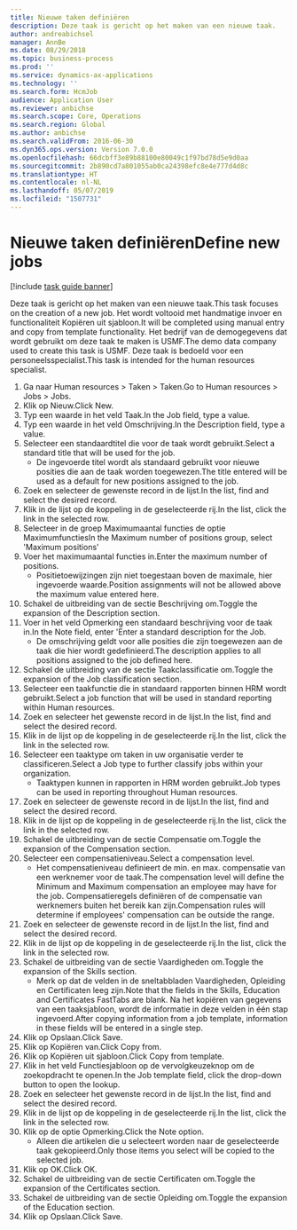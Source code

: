 ```yaml
---
title: Nieuwe taken definiëren
description: Deze taak is gericht op het maken van een nieuwe taak.
author: andreabichsel
manager: AnnBe
ms.date: 08/29/2018
ms.topic: business-process
ms.prod: ''
ms.service: dynamics-ax-applications
ms.technology: ''
ms.search.form: HcmJob
audience: Application User
ms.reviewer: anbichse
ms.search.scope: Core, Operations
ms.search.region: Global
ms.author: anbichse
ms.search.validFrom: 2016-06-30
ms.dyn365.ops.version: Version 7.0.0
ms.openlocfilehash: 66dcbff3e89b88100e80049c1f97bd78d5e9d0aa
ms.sourcegitcommit: 2b890cd7a801055ab0ca24398efc8e4e777d4d8c
ms.translationtype: HT
ms.contentlocale: nl-NL
ms.lasthandoff: 05/07/2019
ms.locfileid: "1507731"
---
```

# <a name="define-new-jobs"></a><span data-ttu-id="89dbc-103">Nieuwe taken definiëren</span><span class="sxs-lookup"><span data-stu-id="89dbc-103">Define new jobs</span></span>

[!include [task guide banner](../../includes/task-guide-banner.md)]

<span data-ttu-id="89dbc-104">Deze taak is gericht op het maken van een nieuwe taak.</span><span class="sxs-lookup"><span data-stu-id="89dbc-104">This task focuses on the creation of a new job.</span></span> <span data-ttu-id="89dbc-105">Het wordt voltooid met handmatige invoer en functionaliteit Kopiëren uit sjabloon.</span><span class="sxs-lookup"><span data-stu-id="89dbc-105">It will be completed using manual entry and copy from template functionality.</span></span> <span data-ttu-id="89dbc-106">Het bedrijf van de demogegevens dat wordt gebruikt om deze taak te maken is USMF.</span><span class="sxs-lookup"><span data-stu-id="89dbc-106">The demo data company used to create this task is USMF.</span></span> <span data-ttu-id="89dbc-107">Deze taak is bedoeld voor een personeelsspecialist.</span><span class="sxs-lookup"><span data-stu-id="89dbc-107">This task is intended for the human resources specialist.</span></span>

1. <span data-ttu-id="89dbc-108">Ga naar Human resources > Taken > Taken.</span><span class="sxs-lookup"><span data-stu-id="89dbc-108">Go to Human resources > Jobs > Jobs.</span></span>
2. <span data-ttu-id="89dbc-109">Klik op Nieuw.</span><span class="sxs-lookup"><span data-stu-id="89dbc-109">Click New.</span></span>
3. <span data-ttu-id="89dbc-110">Typ een waarde in het veld Taak.</span><span class="sxs-lookup"><span data-stu-id="89dbc-110">In the Job field, type a value.</span></span>
4. <span data-ttu-id="89dbc-111">Typ een waarde in het veld Omschrijving.</span><span class="sxs-lookup"><span data-stu-id="89dbc-111">In the Description field, type a value.</span></span>
5. <span data-ttu-id="89dbc-112">Selecteer een standaardtitel die voor de taak wordt gebruikt.</span><span class="sxs-lookup"><span data-stu-id="89dbc-112">Select a standard title that will be used for the job.</span></span> 
    * <span data-ttu-id="89dbc-113">De ingevoerde titel wordt als standaard gebruikt voor nieuwe posities die aan de taak worden toegewezen.</span><span class="sxs-lookup"><span data-stu-id="89dbc-113">The title entered will be used as a default for new positions assigned to the job.</span></span>  
6. <span data-ttu-id="89dbc-114">Zoek en selecteer de gewenste record in de lijst.</span><span class="sxs-lookup"><span data-stu-id="89dbc-114">In the list, find and select the desired record.</span></span>
7. <span data-ttu-id="89dbc-115">Klik in de lijst op de koppeling in de geselecteerde rij.</span><span class="sxs-lookup"><span data-stu-id="89dbc-115">In the list, click the link in the selected row.</span></span>
8. <span data-ttu-id="89dbc-116">Selecteer in de groep Maximumaantal functies de optie Maximumfuncties</span><span class="sxs-lookup"><span data-stu-id="89dbc-116">In the Maximum number of positions group, select 'Maximum positions'</span></span>
9. <span data-ttu-id="89dbc-117">Voer het maximumaantal functies in.</span><span class="sxs-lookup"><span data-stu-id="89dbc-117">Enter the maximum number of positions.</span></span> 
    * <span data-ttu-id="89dbc-118">Positietoewijzingen zijn niet toegestaan boven de maximale, hier ingevoerde waarde.</span><span class="sxs-lookup"><span data-stu-id="89dbc-118">Position assignments will not be allowed above the maximum value entered here.</span></span>  
10. <span data-ttu-id="89dbc-119">Schakel de uitbreiding van de sectie Beschrijving om.</span><span class="sxs-lookup"><span data-stu-id="89dbc-119">Toggle the expansion of the Description section.</span></span>
11. <span data-ttu-id="89dbc-120">Voer in het veld Opmerking een standaard beschrijving voor de taak in.</span><span class="sxs-lookup"><span data-stu-id="89dbc-120">In the Note field, enter 'Enter a standard description for the Job.</span></span>
    * <span data-ttu-id="89dbc-121">De omschrijving geldt voor alle posities die zijn toegewezen aan de taak die hier wordt gedefinieerd.</span><span class="sxs-lookup"><span data-stu-id="89dbc-121">The description applies to all positions assigned to the job defined here.</span></span>  
12. <span data-ttu-id="89dbc-122">Schakel de uitbreiding van de sectie Taakclassificatie om.</span><span class="sxs-lookup"><span data-stu-id="89dbc-122">Toggle the expansion of the Job classification section.</span></span>
13. <span data-ttu-id="89dbc-123">Selecteer een taakfunctie die in standaard rapporten binnen HRM wordt gebruikt.</span><span class="sxs-lookup"><span data-stu-id="89dbc-123">Select a job function that will be used in standard reporting within Human resources.</span></span>
14. <span data-ttu-id="89dbc-124">Zoek en selecteer het gewenste record in de lijst.</span><span class="sxs-lookup"><span data-stu-id="89dbc-124">In the list, find and select the desired record.</span></span>
15. <span data-ttu-id="89dbc-125">Klik in de lijst op de koppeling in de geselecteerde rij.</span><span class="sxs-lookup"><span data-stu-id="89dbc-125">In the list, click the link in the selected row.</span></span>
16. <span data-ttu-id="89dbc-126">Selecteer een taaktype om taken in uw organisatie verder te classificeren.</span><span class="sxs-lookup"><span data-stu-id="89dbc-126">Select a Job type to further classify jobs within your organization.</span></span> 
    * <span data-ttu-id="89dbc-127">Taaktypen kunnen in rapporten in HRM worden gebruikt.</span><span class="sxs-lookup"><span data-stu-id="89dbc-127">Job types can be used in reporting throughout Human resources.</span></span>  
17. <span data-ttu-id="89dbc-128">Zoek en selecteer de gewenste record in de lijst.</span><span class="sxs-lookup"><span data-stu-id="89dbc-128">In the list, find and select the desired record.</span></span>
18. <span data-ttu-id="89dbc-129">Klik in de lijst op de koppeling in de geselecteerde rij.</span><span class="sxs-lookup"><span data-stu-id="89dbc-129">In the list, click the link in the selected row.</span></span>
19. <span data-ttu-id="89dbc-130">Schakel de uitbreiding van de sectie Compensatie om.</span><span class="sxs-lookup"><span data-stu-id="89dbc-130">Toggle the expansion of the Compensation section.</span></span>
20. <span data-ttu-id="89dbc-131">Selecteer een compensatieniveau.</span><span class="sxs-lookup"><span data-stu-id="89dbc-131">Select a compensation level.</span></span>
    * <span data-ttu-id="89dbc-132">Het compensatieniveau definieert de min. en max. compensatie van een werknemer voor de taak.</span><span class="sxs-lookup"><span data-stu-id="89dbc-132">The compensation level will define the Minimum and Maximum compensation an employee may have for the job.</span></span> <span data-ttu-id="89dbc-133">Compensatieregels definiëren of de compensatie van werknemers buiten het bereik kan zijn.</span><span class="sxs-lookup"><span data-stu-id="89dbc-133">Compensation rules will determine if employees' compensation can be outside the range.</span></span>  
21. <span data-ttu-id="89dbc-134">Zoek en selecteer de gewenste record in de lijst.</span><span class="sxs-lookup"><span data-stu-id="89dbc-134">In the list, find and select the desired record.</span></span>
22. <span data-ttu-id="89dbc-135">Klik in de lijst op de koppeling in de geselecteerde rij.</span><span class="sxs-lookup"><span data-stu-id="89dbc-135">In the list, click the link in the selected row.</span></span>
23. <span data-ttu-id="89dbc-136">Schakel de uitbreiding van de sectie Vaardigheden om.</span><span class="sxs-lookup"><span data-stu-id="89dbc-136">Toggle the expansion of the Skills section.</span></span>
    * <span data-ttu-id="89dbc-137">Merk op dat de velden in de sneltabbladen Vaardigheden, Opleiding en Certificaten leeg zijn.</span><span class="sxs-lookup"><span data-stu-id="89dbc-137">Note that the fields in the Skills, Education and Certificates FastTabs are blank.</span></span> <span data-ttu-id="89dbc-138">Na het kopiëren van gegevens van een taaksjabloon, wordt de informatie in deze velden in één stap ingevoerd.</span><span class="sxs-lookup"><span data-stu-id="89dbc-138">After copying information from a job template, information in these fields will be entered in a single step.</span></span>   
24. <span data-ttu-id="89dbc-139">Klik op Opslaan.</span><span class="sxs-lookup"><span data-stu-id="89dbc-139">Click Save.</span></span>
25. <span data-ttu-id="89dbc-140">Klik op Kopiëren van.</span><span class="sxs-lookup"><span data-stu-id="89dbc-140">Click Copy from.</span></span>
26. <span data-ttu-id="89dbc-141">Klik op Kopiëren uit sjabloon.</span><span class="sxs-lookup"><span data-stu-id="89dbc-141">Click Copy from template.</span></span>
27. <span data-ttu-id="89dbc-142">Klik in het veld Functiesjabloon op de vervolgkeuzeknop om de zoekopdracht te openen.</span><span class="sxs-lookup"><span data-stu-id="89dbc-142">In the Job template field, click the drop-down button to open the lookup.</span></span>
28. <span data-ttu-id="89dbc-143">Zoek en selecteer het gewenste record in de lijst.</span><span class="sxs-lookup"><span data-stu-id="89dbc-143">In the list, find and select the desired record.</span></span>
29. <span data-ttu-id="89dbc-144">Klik in de lijst op de koppeling in de geselecteerde rij.</span><span class="sxs-lookup"><span data-stu-id="89dbc-144">In the list, click the link in the selected row.</span></span>
30. <span data-ttu-id="89dbc-145">Klik op de optie Opmerking.</span><span class="sxs-lookup"><span data-stu-id="89dbc-145">Click the Note option.</span></span>
    * <span data-ttu-id="89dbc-146">Alleen die artikelen die u selecteert worden naar de geselecteerde taak gekopieerd.</span><span class="sxs-lookup"><span data-stu-id="89dbc-146">Only those items you select will be copied to the selected job.</span></span>    
31. <span data-ttu-id="89dbc-147">Klik op OK.</span><span class="sxs-lookup"><span data-stu-id="89dbc-147">Click OK.</span></span>
32. <span data-ttu-id="89dbc-148">Schakel de uitbreiding van de sectie Certificaten om.</span><span class="sxs-lookup"><span data-stu-id="89dbc-148">Toggle the expansion of the Certificates section.</span></span>
33. <span data-ttu-id="89dbc-149">Schakel de uitbreiding van de sectie Opleiding om.</span><span class="sxs-lookup"><span data-stu-id="89dbc-149">Toggle the expansion of the Education section.</span></span>
34. <span data-ttu-id="89dbc-150">Klik op Opslaan.</span><span class="sxs-lookup"><span data-stu-id="89dbc-150">Click Save.</span></span>

